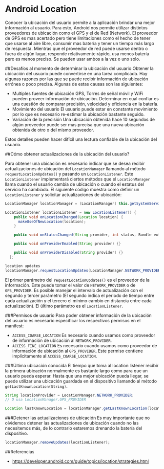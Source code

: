 # Android Location

Conocer la ubicación del usuario permite a la aplicación brindar una mejor información al usuario. Para esto, Android nos permite utilizar distintos proveedores de ubicación como el GPS y el de Red (Network). 
El proveedor de GPS es mas acertado pero tiene limitaciones como el hecho de tener que usarse al aire libre, consumir mas batería y tener un tiempo más largo de respuesta. Mientras que el proveedor de red puede usarse dentro o fuera de algún lugar, responde relativamente rápido, usa menos batería pero es menos preciso. Se pueden usar ambos a la vez o uno solo.

##Desafíos al momento de determinar la ubicación del usuario
Obtener la ubicación del usuario puede convertirse en una tarea complicada. Hay algunas razones por las que se puede recibir información de ubicación errónea o poco precisa. Algunas de estas causas son las siguientes:

 - Multiples fuentes de ubicación
 GPS, Torres de señal móvil y WiFi pueden proveer información de ubicación. Determinar en cual confiar es una cuestión de comparar precisión, velocidad y eficiencia en la batería.
 - Movimiento del usuario
 El usuario puede estar en constante movimiento por lo que es necesario re-estimar la ubicación bastante seguido.
 - Variación de la precisión
 Una ubicación obtenida hace 10 segundos de algún proveedor puede ser mas precisa que una nueva ubicación obtenida de otro o del mismo proveedor.

Estos detalles pueden hacer difícil una lectura confiable de la ubicación del usuario.

##Cómo obtener actualizaciones de la ubicación del usuario?

Para obtener una ubicación es necesario indicar que se desea recibir actualizaciones de ubicación del `LocationManager` llamando al método `requestLocationUpdates()` y pasando un `LocationListener`. Este `LocationListener` implementará ciertos métodos que el `LocationManager` llama cuando el usuario cambia de ubicación o cuando el estatus del servicio ha cambiado.
El siguiente código muestra como definir un `LocationListener` y solicitar actualizaciones de ubicación:

```java
LocationManager locationManager = (LocationManager) this.getSystemService(Context.LOCATION_SERVICE);

LocationListener locationListener = new LocationListener() {
    public void onLocationChanged(Location location) {
      makeUseOfNewLocation(location);
    }

    public void onStatusChanged(String provider, int status, Bundle extras) {}

    public void onProviderEnabled(String provider) {}

    public void onProviderDisabled(String provider) {}
  };

location updates
locationManager.requestLocationUpdates(LocationManager.NETWORK_PROVIDER, 0, 0, locationListener);
```

El primer parámetro del `requestLocationUpdates()` es el proveedor de la información. Este puede tomar el valor de `NETWORK_PROVIDER` o de `GPS_PROVIDER`. Es posible manejar el intervalo de actualización con el segundo y tercer parámetro (El segundo indica el periodo de tiempo entre cada actualización y el tercero el mínimo cambio en distancia entre cada actualización). El último parámetro es el `LocationListener`.

###Permisos de usuario
Para poder obtener información de la ubicación del usuario es necesario especificar los respectivos permisos en el manifest:

 - `ACCESS_COARSE_LOCATION` Es necesario cuando usamos como proveedor de información de ubicación al `NETWORK_PROVIDER`.
 - `ACCESS_FINE_LOCATION` Es necesario cuando usamos como proveedor de información de ubicación al `GPS_PROVIDER`. Este permiso contiene implícitamente al `ACCESS_COARSE_LOCATION`.

###Última ubicación conocida
El tiempo que toma al location listener recibir la primera ubicación normalmente es bastante largo como para que un usuario pueda esperar. Hasta que una mejor ubicación pueda llegar, se puede utilizar una ubicación guardada en el dispositivo llamando al método `getLastKnownLocation(String)`.

```java
String locationProvider = LocationManager.NETWORK_PROVIDER;
// O usa LocationManager.GPS_PROVIDER

Location lastKnownLocation = locationManager.getLastKnownLocation(locationProvider);
```

###Detener las actualizaciones de ubicación
Es muy importante que no olvidemos detener las actualizaciones de ubicación cuando no las necesitemos más, de lo contrario estaremos drenando la batería del dispositivo.
```java
locationManager.removeUpdates(locationListener);
```

##Referencias

 - https://developer.android.com/guide/topics/location/strategies.html
